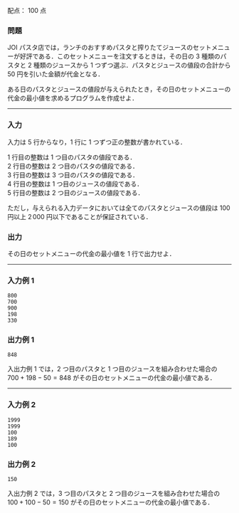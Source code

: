配点： $100$ 点

### 問題

JOI パスタ店では，ランチのおすすめパスタと搾りたてジュースのセットメニューが好評である．このセットメニューを注文するときは，その日の $3$ 種類のパスタと $2$ 種類のジュースから $1$ つずつ選ぶ．パスタとジュースの値段の合計から $50$ 円を引いた金額が代金となる．

ある日のパスタとジュースの値段が与えられたとき，その日のセットメニューの代金の最小値を求めるプログラムを作成せよ．

---

### 入力

入力は $5$ 行からなり，$1$ 行に $1$ つずつ正の整数が書かれている．

$1$ 行目の整数は $1$ つ目のパスタの値段である．  
$2$ 行目の整数は $2$ つ目のパスタの値段である．  
$3$ 行目の整数は $3$ つ目のパスタの値段である．  
$4$ 行目の整数は $1$ つ目のジュースの値段である．  
$5$ 行目の整数は $2$ つ目のジュースの値段である．  

ただし，与えられる入力データにおいては全てのパスタとジュースの値段は $100$ 円以上 $2\,000$ 円以下であることが保証されている．

### 出力

その日のセットメニューの代金の最小値を $1$ 行で出力せよ．

---

### 入力例 1

~~~
800
700
900
198
330 
~~~

### 出力例 1

~~~
848
~~~

入出力例 $1$ では，$2$ つ目のパスタと $1$ つ目のジュースを組み合わせた場合の $700 + 198 - 50 = 848$ がその日のセットメニューの代金の最小値である．

---

### 入力例 2

~~~
1999
1999
100
189
100
~~~

### 出力例 2

~~~
150
~~~
入出力例 $2$ では，$3$ つ目のパスタと $2$ つ目のジュースを組み合わせた場合の $100 + 100 - 50 = 150$ がその日のセットメニューの代金の最小値である．
